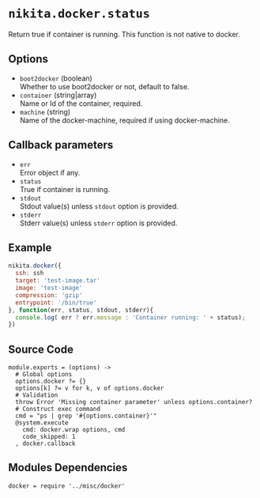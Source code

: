 
# `nikita.docker.status`

Return true if container is running. This function is not native to docker. 

## Options

* `boot2docker` (boolean)   
  Whether to use boot2docker or not, default to false.
* `container` (string|array)   
  Name or Id of the container, required.
* `machine` (string)   
  Name of the docker-machine, required if using docker-machine.

## Callback parameters

* `err`   
  Error object if any.
* `status`   
  True if container is running.
* `stdout`   
  Stdout value(s) unless `stdout` option is provided.
* `stderr`   
  Stderr value(s) unless `stderr` option is provided.

## Example

```javascript
nikita.docker({
  ssh: ssh
  target: 'test-image.tar'
  image: 'test-image'
  compression: 'gzip'
  entrypoint: '/bin/true'
}, function(err, status, stdout, stderr){
  console.log( err ? err.message : 'Container running: ' + status);
})
```

## Source Code

    module.exports = (options) ->
      # Global options
      options.docker ?= {}
      options[k] ?= v for k, v of options.docker
      # Validation
      throw Error 'Missing container parameter' unless options.container?
      # Construct exec command
      cmd = "ps | grep '#{options.container}'"
      @system.execute
        cmd: docker.wrap options, cmd
        code_skipped: 1
      , docker.callback

## Modules Dependencies

    docker = require '../misc/docker'
